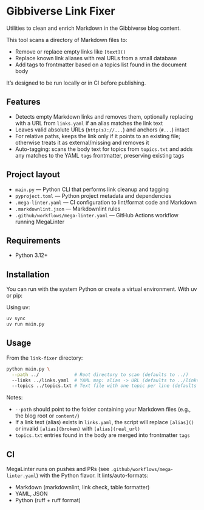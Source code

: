 # Gibbiverse Link Fixer

Utilities to clean and enrich Markdown in the Gibbiverse blog content.

This tool scans a directory of Markdown files to:

- Remove or replace empty links like `[text]()`
- Replace known link aliases with real URLs from a small database
- Add tags to frontmatter based on a topics list found in the document body

It’s designed to be run locally or in CI before publishing.

## Features

- Detects empty Markdown links and removes them, optionally replacing with a URL from `links.yaml` if an alias matches the link text
- Leaves valid absolute URLs (`http(s)://...`) and anchors (`#...`) intact
- For relative paths, keeps the link only if it points to an existing file; otherwise treats it as external/missing and removes it
- Auto-tagging: scans the body text for topics from `topics.txt` and adds any matches to the YAML `tags` frontmatter, preserving existing tags

## Project layout

- `main.py` — Python CLI that performs link cleanup and tagging
- `pyproject.toml` — Python project metadata and dependencies
- `.mega-linter.yaml` — CI configuration to lint/format code and Markdown
- `.markdownlint.json` — Markdownlint rules
- `.github/workflows/mega-linter.yaml` — GitHub Actions workflow running MegaLinter

## Requirements

- Python 3.12+

## Installation

You can run with the system Python or create a virtual environment. With uv or pip:

Using uv:

```bash
uv sync
uv run main.py
```

## Usage

From the `link-fixer` directory:

```bash
python main.py \
  --path ../             # Root directory to scan (defaults to ../)
  --links ../links.yaml  # YAML map: alias -> URL (defaults to ../links.yaml)
  --topics ../topics.txt # Text file with one topic per line (defaults to ../topics.txt)
```

Notes:

- `--path` should point to the folder containing your Markdown files (e.g., the blog root or `content/`)
- If a link text (alias) exists in `links.yaml`, the script will replace `[alias]()` or invalid `[alias](broken)` with `[alias](real_url)`
- `topics.txt` entries found in the body are merged into frontmatter `tags`

## CI

MegaLinter runs on pushes and PRs (see `.github/workflows/mega-linter.yaml`) with the Python flavor. It lints/auto-formats:

- Markdown (markdownlint, link check, table formatter)
- YAML, JSON
- Python (ruff + ruff format)
